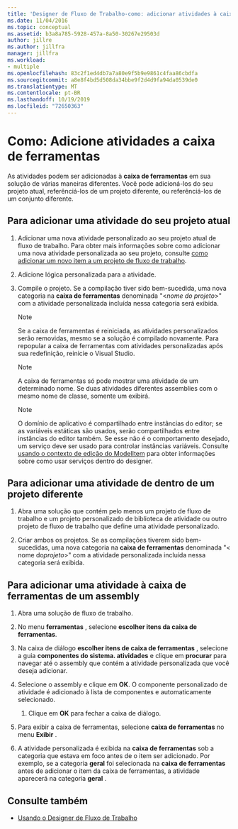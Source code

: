 ```yaml
---
title: 'Designer de Fluxo de Trabalho-como: adicionar atividades à caixa de ferramentas'
ms.date: 11/04/2016
ms.topic: conceptual
ms.assetid: b3a8a785-5928-457a-8a50-30267e29503d
author: jillre
ms.author: jillfra
manager: jillfra
ms.workload:
- multiple
ms.openlocfilehash: 83c2f1ed4db7a7a80e9f5b9e9861c4faa86cbdfa
ms.sourcegitcommit: a8e8f4bd5d508da34bbe9f2d4d9fa94da0539de0
ms.translationtype: MT
ms.contentlocale: pt-BR
ms.lasthandoff: 10/19/2019
ms.locfileid: "72650363"
---
```

# <a name="how-to-add-activities-to-the-toolbox"></a>Como: Adicione atividades a caixa de ferramentas

As atividades podem ser adicionadas à **caixa de ferramentas** em sua solução de várias maneiras diferentes. Você pode adicioná-los do seu projeto atual, referênciá-los de um projeto diferente, ou referênciá-los de um conjunto diferente.

## <a name="to-add-an-activity-from-within-your-current-project"></a>Para adicionar uma atividade do seu projeto atual

1. Adicionar uma nova atividade personalizado ao seu projeto atual de fluxo de trabalho. Para obter mais informações sobre como adicionar uma nova atividade personalizada ao seu projeto, consulte [como adicionar um novo item a um projeto de fluxo de trabalho](../workflow-designer/how-to-add-a-new-item-to-a-workflow-project.md).

2. Adicione lógica personalizada para a atividade.

3. Compile o projeto. Se a compilação tiver sido bem-sucedida, uma nova categoria na **caixa de ferramentas** denominada "\<*nome do projeto*>" com a atividade personalizada incluída nessa categoria será exibida.

    > [!NOTE]
    > Se a caixa de ferramentas é reiniciada, as atividades personalizados serão removidas, mesmo se a solução é compilado novamente. Para repopular a caixa de ferramentas com atividades personalizadas após sua redefinição, reinicie o Visual Studio.

    > [!NOTE]
    > A caixa de ferramentas só pode mostrar uma atividade de um determinado nome. Se duas atividades diferentes assemblies com o mesmo nome de classe, somente um exibirá.

    > [!NOTE]
    > O domínio de aplicativo é compartilhado entre instâncias do editor; se as variáveis estáticas são usados, serão compartilhados entre instâncias do editor também. Se esse não é o comportamento desejado, um serviço deve ser usado para controlar instâncias variáveis. Consulte [usando o contexto de edição do ModelItem](/dotnet/framework/windows-workflow-foundation/using-the-modelitem-editing-context) para obter informações sobre como usar serviços dentro do designer.

## <a name="to-add-an-activity-from-within-a-different-project"></a>Para adicionar uma atividade de dentro de um projeto diferente

1. Abra uma solução que contém pelo menos um projeto de fluxo de trabalho e um projeto personalizado de biblioteca de atividade ou outro projeto de fluxo de trabalho que define uma atividade personalizado.

2. Criar ambos os projetos. Se as compilações tiverem sido bem-sucedidas, uma nova categoria na **caixa de ferramentas** denominada "\< nome do*projeto*>" com a atividade personalizada incluída nessa categoria será exibida.

## <a name="to-add-an-activity-to-the-toolbox-from-an-assembly"></a>Para adicionar uma atividade à caixa de ferramentas de um assembly

1. Abra uma solução de fluxo de trabalho.

2. No menu **ferramentas** , selecione **escolher itens da caixa de ferramentas**.

3. Na caixa de diálogo **escolher itens de caixa de ferramentas** , selecione a guia **componentes do sistema. atividades** e clique em **procurar** para navegar até o assembly que contém a atividade personalizada que você deseja adicionar.

4. Selecione o assembly e clique em **OK**. O componente personalizado de atividade é adicionado à lista de componentes e automaticamente selecionado.

    1. Clique em **OK** para fechar a caixa de diálogo.

5. Para exibir a caixa de ferramentas, selecione **caixa de ferramentas** no menu **Exibir** .

6. A atividade personalizada é exibida na **caixa de ferramentas** sob a categoria que estava em foco antes de o item ser adicionado. Por exemplo, se a categoria **geral** foi selecionada na **caixa de ferramentas** antes de adicionar o item da caixa de ferramentas, a atividade aparecerá na categoria **geral** .

## <a name="see-also"></a>Consulte também

- [Usando o Designer de Fluxo de Trabalho](developing-applications-with-the-workflow-designer.md)